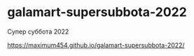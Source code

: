 # galamart-supersubbota-2022
Супер суббота 2022


https://maximum454.github.io/galamart-supersubbota-2022/